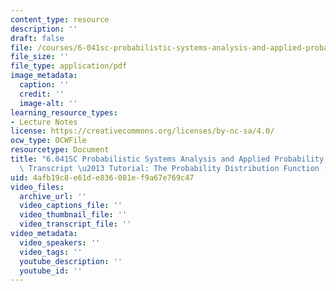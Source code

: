```yaml
---
content_type: resource
description: ''
draft: false
file: /courses/6-041sc-probabilistic-systems-analysis-and-applied-probability-fall-2013/4afb19c8e61de836081ef9a67e769c47_MIT6_041SCF13_The_PDF_of_X_300k.pdf
file_size: ''
file_type: application/pdf
image_metadata:
  caption: ''
  credit: ''
  image-alt: ''
learning_resource_types:
- Lecture Notes
license: https://creativecommons.org/licenses/by-nc-sa/4.0/
ocw_type: OCWFile
resourcetype: Document
title: "6.041SC Probabilistic Systems Analysis and Applied Probability, Fall 2013\
  \ Transcript \u2013 Tutorial: The Probability Distribution Function (PDF) of [X]"
uid: 4afb19c8-e61d-e836-081e-f9a67e769c47
video_files:
  archive_url: ''
  video_captions_file: ''
  video_thumbnail_file: ''
  video_transcript_file: ''
video_metadata:
  video_speakers: ''
  video_tags: ''
  youtube_description: ''
  youtube_id: ''
---
```

